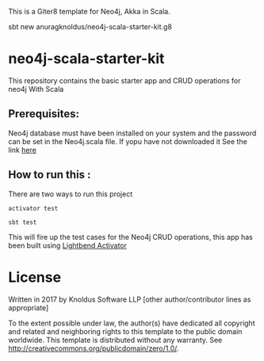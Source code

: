 This is a Giter8 template for Neo4j, Akka in Scala.

sbt new anuragknoldus/neo4j-scala-starter-kit.g8

# neo4j-scala-starter-kit
This repository contains the basic starter app and CRUD operations for neo4j With Scala

## Prerequisites:

Neo4j database must have been installed on your system and the password can be set in the Neo4j.scala file. If yopu have not downloaded it See the link [here](https://neo4j.com/download/)

## How to run this :

There are two ways to run this project 
  
    activator test 

    sbt test

This will fire up the test cases for the Neo4j CRUD operations, this app has been built using [Lightbend Activator](https://www.lightbend.com/activator/download)

# License

Written in 2017 by Knoldus Software LLP [other author/contributor lines as appropriate]

To the extent possible under law, the author(s) have dedicated all copyright and related and neighboring rights to this template to the public domain worldwide. This template is distributed without any warranty. See http://creativecommons.org/publicdomain/zero/1.0/.

